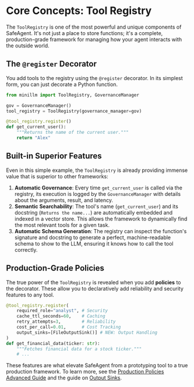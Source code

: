 # Core Concepts: Tool Registry

The `ToolRegistry` is one of the most powerful and unique components of SafeAgent. It's not just a place to store functions; it's a complete, production-grade framework for managing how your agent interacts with the outside world.

## The `@register` Decorator

You add tools to the registry using the `@register` decorator. In its simplest form, you can just decorate a Python function.

```python
from minillm import ToolRegistry, GovernanceManager

gov = GovernanceManager()
tool_registry = ToolRegistry(governance_manager=gov)

@tool_registry.register()
def get_current_user():
    """Returns the name of the current user."""
    return "Alex"
```

## Built-in Superior Features

Even in this simple example, the `ToolRegistry` is already providing immense value that is superior to other frameworks:

1.  **Automatic Governance**: Every time `get_current_user` is called via the registry, its execution is logged by the `GovernanceManager` with details about the arguments, result, and latency.
2.  **Semantic Searchability**: The tool's name (`get_current_user`) and its docstring (`Returns the name...`) are automatically embedded and indexed in a vector store. This allows the framework to dynamically find the most relevant tools for a given task.
3.  **Automatic Schema Generation**: The registry can inspect the function's signature and docstring to generate a perfect, machine-readable schema to show to the LLM, ensuring it knows how to call the tool correctly.

## Production-Grade Policies

The true power of the `ToolRegistry` is revealed when you add **policies** to the decorator. These allow you to declaratively add reliability and security features to any tool.

```python
@tool_registry.register(
    required_role="analyst", # Security
    cache_ttl_seconds=60,    # Caching
    retry_attempts=3,        # Reliability
    cost_per_call=0.01,      # Cost Tracking
    output_sinks=[FileOutputSink()] # NEW: Output Handling
)
def get_financial_data(ticker: str):
    """Fetches financial data for a stock ticker."""
    # ...
```

These features are what elevate SafeAgent from a prototyping tool to a true production framework. To learn more, see the [Production Policies Advanced Guide](../advanced-guides/production-policies.md) and the guide on [Output Sinks](../advanced-guides/output-sinks.md).